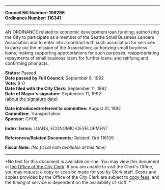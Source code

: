 * * * * *  
  
**Council Bill Number: [](#h0)[](#h2)109296**   
**Ordinance Number: 116341**  
  
* * * * *  
  
AN ORDINANCE related to economic development loan funding; authorizing the City to participate as a member of the Seattle Small Business Lenders Association and to enter into a contract with such association for services to carry out the mission of the Association; authorizing small business loans; making supporting appropriations for such purposes; reappropriating repayments of small business loans for further loans; and ratifying and confirming prior acts.  
  
**Status:** Passed   
**Date passed by Full Council:** September 8, 1992   
**Vote:** 8-0   
**Date filed with the City Clerk:** September 11, 1992   
**Date of Mayor's signature:** September 11, 1992   
[(about the signature date)](/~public/approvaldate.htm)   
  
  
**Date introduced/referred to committee:** August 31, 1992   
**Committee:** Transportation   
**Sponsor:** CHOE   
  
**Index Terms:** LOANS, ECONOMIC-DEVELOPMENT  
  
**References/Related Documents:** Related: Ord 116109  
  
**Fiscal Note:** *(No fiscal note available at this time)*  
  
* * * * *  
  
*No text for this document is available on-line. You may view this document at [the Office of the City Clerk](http://www.seattle.gov/leg/clerk/contactUs.htm). If you are unable to visit the Clerk's Office, you may request a copy or scan be made for you by Clerk staff. Scans and copies provided by the Office of the City Clerk are subject to [copy fees](http://clerk.seattle.gov/~public/clerkfees.htm), and the timing of service is dependent on the availability of staff. *  
  
  

